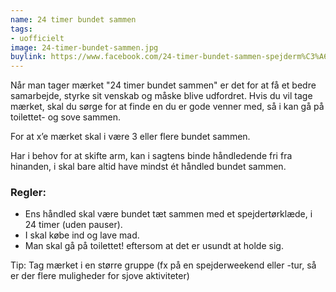 ```yaml
---
name: 24 timer bundet sammen
tags:
- uofficielt
image: 24-timer-bundet-sammen.jpg
buylink: https://www.facebook.com/24-timer-bundet-sammen-spejderm%C3%A6rke-118240486243987/?modal=admin_todo_tour
---
```

Når man tager mærket "24 timer bundet sammen" er det for at få et bedre samarbejde, styrke sit venskab og måske blive udfordret. Hvis du vil tage mærket, skal du sørge for at finde en du er gode venner med, så i kan gå på toilettet- og sove sammen. 

For at x’e mærket skal i være 3 eller flere bundet sammen.

Har i behov for at skifte arm, kan i sagtens binde håndledende fri fra hinanden, i skal bare altid have mindst ét håndled bundet sammen. 

### Regler:
- Ens håndled skal være bundet tæt sammen med et spejdertørklæde, i 24 timer (uden pauser).
- I skal købe ind og lave mad.
- Man skal gå på toilettet! eftersom at det er usundt at holde sig.

Tip: Tag mærket i en større gruppe (fx på en spejderweekend eller -tur, så er der flere muligheder for sjove aktiviteter)